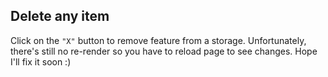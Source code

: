 ## Delete any item
Click on the `"X"` button to remove feature from a storage. Unfortunately, there's still no re-render so you have to reload page to see changes. Hope I'll fix it soon :)
